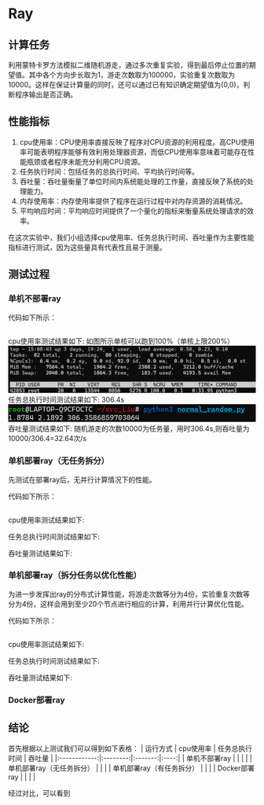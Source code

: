 # Ray
## 计算任务
利用蒙特卡罗方法模拟二维随机游走，通过多次重复实验，得到最后停止位置的期望值。其中各个方向步长取为1，游走次数取为100000，实验重复次数取为10000。这样在保证计算量的同时，还可以通过已有知识确定期望值为(0,0)，判断程序输出是否正确。
## 性能指标
1. cpu使用率：CPU使用率直接反映了程序对CPU资源的利用程度。高CPU使用率可能表明程序能够有效利用处理器资源，而低CPU使用率意味着可能存在性能瓶颈或者程序未能充分利用CPU资源。
2. 任务执行时间：包括任务的总执行时间、平均执行时间等。
3. 吞吐量：吞吐量衡量了单位时间内系统能处理的工作量，直接反映了系统的处理能力。
4. 内存使用率：内存使用率提供了程序在运行过程中对内存资源的消耗情况。
5. 平均响应时间：平均响应时间提供了一个量化的指标来衡量系统处理请求的效率。

在这次实验中，我们小组选择cpu使用率、任务总执行时间、吞吐量作为主要性能指标进行测试，因为这些量具有代表性且易于测量。
## 测试过程
### 单机不部署ray
代码如下所示：
```python

```
cpu使用率测试结果如下:
如图所示单核可以跑到100%（单核上限200%）
![alt text](image.png)
任务总执行时间测试结果如下: 306.4s
![alt text](image-1.png)
吞吐量测试结果如下: 
随机游走的次数10000为任务量，用时306.4s,则吞吐量为10000/306.4=32.64次/s

### 单机部署ray（无任务拆分）
先测试在部署ray后，无并行计算情况下的性能。

代码如下所示：
```python
```
cpu使用率测试结果如下:

任务总执行时间测试结果如下:

吞吐量测试结果如下:

### 单机部署ray（拆分任务以优化性能）
为进一步发挥出ray的分布式计算性能，将游走次数等分为4份，实验重复次数等分为4份，这样会用到至少20个节点进行相应的计算，利用并行计算优化性能。

代码如下所示：
```python
```
cpu使用率测试结果如下:

任务总执行时间测试结果如下:

吞吐量测试结果如下:
### Docker部署ray

## 结论
首先根据以上测试我们可以得到如下表格：
| 运行方式 | cpu使用率 | 任务总执行时间 | 吞吐量 |
|:------------:|:--------:|:-------:|:----:|
| 单机不部署ray  |    |    |          |
| 单机部署ray（无任务拆分）  |     |    |
| 单机部署ray（有任务拆分）  |     |    |
| Docker部署ray  |     |    |          |

经过对比，可以看到